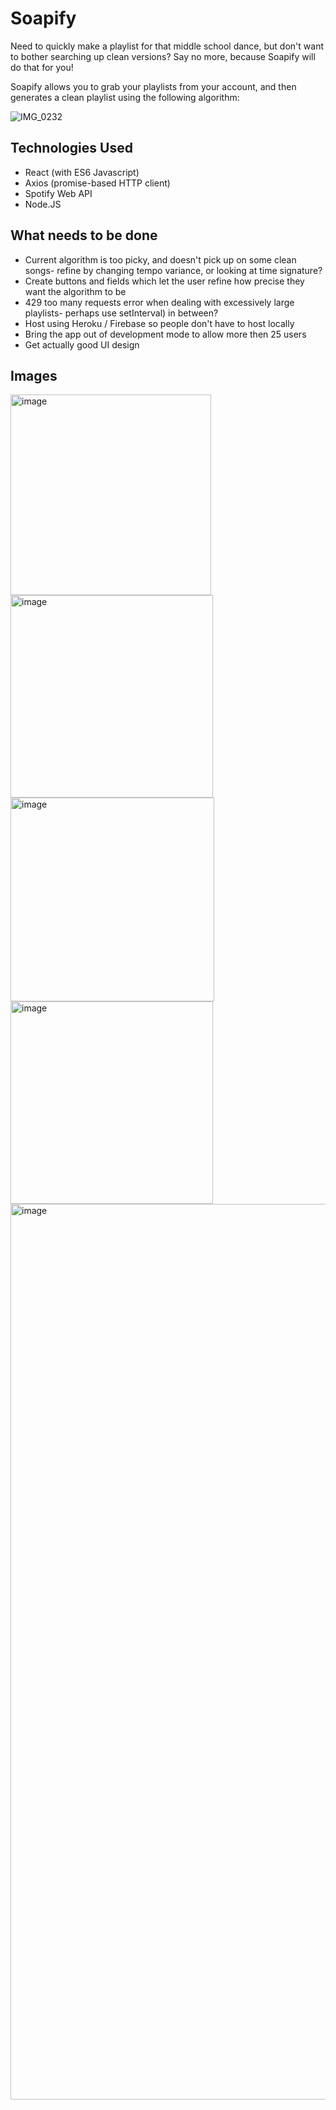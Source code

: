 # Soapify

Need to quickly make a playlist for that middle school dance, but don't want to bother searching up clean versions? Say no more, because Soapify will do that for you! 

Soapify allows you to grab your playlists from your account, and then generates a clean playlist using the following algorithm:

![IMG_0232](https://user-images.githubusercontent.com/5387769/172107258-29e7a32e-a89c-44d2-a29b-da4facebf176.jpg)

## Technologies Used
* React (with ES6 Javascript)
* Axios (promise-based HTTP client)
* Spotify Web API
* Node.JS

## What needs to be done
* Current algorithm is too picky, and doesn't pick up on some clean songs- refine by changing tempo variance, or looking at time signature?
* Create buttons and fields which let the user refine how precise they want the algorithm to be
* 429 too many requests error when dealing with excessively large playlists- perhaps use setInterval) in between?
* Host using Heroku / Firebase so people don't have to host locally
* Bring the app out of development mode to allow more then 25 users
* Get actually good UI design

## Images
<img width="321" alt="image" src="https://user-images.githubusercontent.com/5387769/172107335-9d757375-a17b-4600-b196-6be809f78b06.png" style="float: left;">
<img width="324" alt="image" src="https://user-images.githubusercontent.com/5387769/172107387-223026c2-1c50-4554-8fc2-04729f6d04d6.png" style="float: left;">
<img width="326" alt="image" src="https://user-images.githubusercontent.com/5387769/172107528-6d257370-9724-4d6e-862d-979bacaef0c8.png" style="float: left;">
<img width="324" alt="image" src="https://user-images.githubusercontent.com/5387769/172107595-53fd7fd7-90b9-4479-8e22-7aa5a1b4c001.png" style="float: left;">
<img width="1433" alt="image" src="https://user-images.githubusercontent.com/5387769/172107666-5487a749-f7a4-46e2-a09e-4f6d3686a589.png" >


